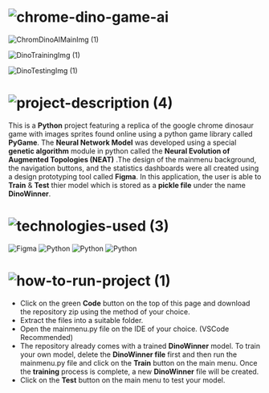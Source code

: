<!-- Project Name -->
# ![chrome-dino-game-ai](https://user-images.githubusercontent.com/95453430/155801245-d5dee914-c776-4ca3-b489-8fc1d7070cbe.svg)

<!-- Project Images -->
![ChromDinoAIMainImg (1)](https://user-images.githubusercontent.com/95453430/155802050-61feca68-bcc2-4cfb-95ec-74f4dff38617.png)

![DinoTrainingImg (1)](https://user-images.githubusercontent.com/95453430/155802782-0d9b2bf4-7e4d-48f1-8a8a-c5f018ab665a.png)

![DinoTestingImg (1)](https://user-images.githubusercontent.com/95453430/155802786-2c2637a9-2be0-4435-b493-b318be0ce831.png)

<!-- Project Description -->
# ![project-description (4)](https://user-images.githubusercontent.com/95453430/155801412-4e431eab-a837-4ad7-a5f8-398832b0bb1a.svg)

This is a **Python** project featuring a replica of the google chrome dinosaur game with images sprites found online using a python game library called **PyGame**. The **Neural Network Model** was developed using a special **genetic algorithm** module in python called the **Neural Evolution of Augmented Topologies (NEAT)**  .The design of the mainmenu background, the navigation buttons, and the statistics dashboards were all created using a design prototyping tool called **Figma**. In this application, the user is able to **Train** & **Test** thier model which is stored as a **pickle file** under the name **DinoWinner**.

<!-- Tech Stack -->
# ![technologies-used (3)](https://user-images.githubusercontent.com/95453430/155801266-918b6b95-8e3d-4c30-b7b5-5dbd1aee402f.svg)

![Figma](https://img.shields.io/badge/figma-%23F24E1E.svg?style=for-the-badge&logo=figma&logoColor=white)
![Python](https://img.shields.io/badge/python-3670A0?style=for-the-badge&logo=python&logoColor=ffdd54)
![Python](https://img.shields.io/badge/pygame-3670A0?style=for-the-badge&logo=python&logoColor=ffdd54)
![Python](https://img.shields.io/badge/NEAT%20python-3670A0?style=for-the-badge&logo=python&logoColor=ffdd54)

<!-- How To Use-->
# ![how-to-run-project (1)](https://user-images.githubusercontent.com/95453430/155801282-8ffca029-c86b-4496-877b-4e57dcec749d.svg)

- Click on the green **Code** button on the top of this page and download the repository zip using the method of your choice.
- Extract the files into a suitable folder.
- Open the mainmenu.py file on the IDE of your choice. (VSCode Recommended)
- The repository already comes with a trained **DinoWinner** model. To train your own model, delete the **DinoWinner file** first and then run the mainmenu.py file and click on the **Train** button on the main menu. Once the **training** process is complete, a new **DinoWinner** file will be created.
- Click on the **Test** button on the main menu to test your model.
